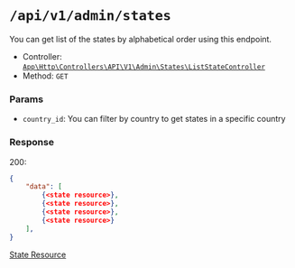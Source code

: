 # `/api/v1/admin/states`
You can get list of the states by alphabetical order using this endpoint.

- Controller: [`App\Http\Controllers\API\V1\Admin\States\ListStateController`](../../../../src/app/Http/Controllers/API/V1/Admin/States/ListStateController.php)
- Method: `GET`

### Params

- `country_id`: You can filter by country to get states in a specific country

### Response

200:
```json
{
    "data": [
        {<state resource>},
        {<state resource>},
        {<state resource>},
        {<state resource>}
    ],
}
```

[State Resource](../../resources/state.md)
